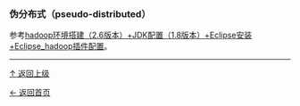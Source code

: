 

### 伪分布式（pseudo-distributed）
参考[hadoop环境搭建（2.6版本）+JDK配置（1.8版本）+Eclipse安装+Eclipse_hadoop插件配置](https://www.zybuluo.com/rg070836rg/note/140666)。



---
[↑ 返回上级](https://github.com/asin929/linux-software/blob/master/Big-Data/Big-Data.md)

[← 返回首页](https://github.com/asin929/linux-software)
